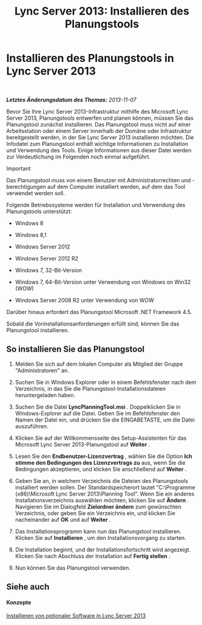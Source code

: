 ﻿---
title: 'Lync Server 2013: Installieren des Planungstools'
TOCTitle: Installieren des Planungstools
ms:assetid: ebdc9e26-4b22-4b02-85b9-7462bcfe7c93
ms:mtpsurl: https://technet.microsoft.com/de-de/library/Gg615046(v=OCS.15)
ms:contentKeyID: 52056485
ms.date: 05/19/2016
mtps_version: v=OCS.15
ms.translationtype: HT
---

# Installieren des Planungstools in Lync Server 2013

 

_**Letztes Änderungsdatum des Themas:** 2013-11-07_

Bevor Sie Ihre Lync Server 2013-Infrastruktur mithilfe des Microsoft Lync Server 2013, Planungstools entwerfen und planen können, müssen Sie das Planungstool zunächst installieren. Das Planungstool muss nicht auf einer Arbeitsstation oder einem Server innerhalb der Domäne oder Infrastruktur bereitgestellt werden, in der Sie Lync Server 2013 installieren möchten. Die Infodatei zum Planungstool enthält wichtige Informationen zu Installation und Verwendung des Tools. Einige Informationen aus dieser Datei werden zur Verdeutlichung im Folgenden noch einmal aufgeführt.


> [!IMPORTANT]
> Das Planungstool muss von einem Benutzer mit Administratorrechten und -berechtigungen auf dem Computer installiert werden, auf dem das Tool verwendet werden soll.



Folgende Betriebssysteme werden für Installation und Verwendung des Planungstools unterstützt:

  - Windows 8

  - Windows 8,1

  - Windows Server 2012

  - Windows Server 2012 R2

  - Windows 7, 32-Bit-Version

  - Windows 7, 64-Bit-Version unter Verwendung von Windows on Win32 (WOW)

  - Windows Server 2008 R2 unter Verwendung von WOW

Darüber hinaus erfordert das Planungstool Microsoft .NET Framework 4.5.

Sobald die Vorinstallationsanforderungen erfüllt sind, können Sie das Planungstool installieren.

## So installieren Sie das Planungstool

1.  Melden Sie sich auf dem lokalen Computer als Mitglied der Gruppe "Administratoren" an.

2.  Suchen Sie in Windows Explorer oder in einem Befehlsfenster nach dem Verzeichnis, in das Sie die Planungstool-Installationsdateien heruntergeladen haben.

3.  Suchen Sie die Datei **LyncPlanningTool.msi** . Doppelklicken Sie in Windows-Explorer auf die Datei. Geben Sie im Befehlsfenster den Namen der Datei ein, und drücken Sie die EINGABETASTE, um die Datei auszuführen.

4.  Klicken Sie auf der Willkommensseite des Setup-Assistenten für das Microsoft Lync Server 2013-Planungstool auf **Weiter** .

5.  Lesen Sie den **Endbenutzer-Lizenzvertrag** , wählen Sie die Option **Ich stimme den Bedingungen des Lizenzvertrags zu** aus, wenn Sie die Bedingungen akzeptieren, und klicken Sie anschließend auf **Weiter** .

6.  Geben Sie an, in welchem Verzeichnis die Dateien des Planungstools installiert werden sollen. Der Standardspeicherort lautet "C:\\Programme (x86)\\Microsoft Lync Server 2013\\Planning Tool". Wenn Sie ein anderes Installationsverzeichnis auswählen möchten, klicken Sie auf **Ändern** . Navigieren Sie im Dialogfeld **Zielordner ändern** zum gewünschten Verzeichnis, oder geben Sie ein Verzeichnis ein, und klicken Sie nacheinander auf **OK** und auf **Weiter** .

7.  Das Installationsprogramm kann nun das Planungstool installieren. Klicken Sie auf **Installieren** , um den Installationsvorgang zu starten.

8.  Die Installation beginnt, und der Installationsfortschritt wird angezeigt. Klicken Sie nach Abschluss der Installation auf **Fertig stellen** .

9.  Nun können Sie das Planungstool verwenden.

## Siehe auch

#### Konzepte

[Installieren von optionaler Software in Lync Server 2013](lync-server-2013-installing-optional-software.md)

